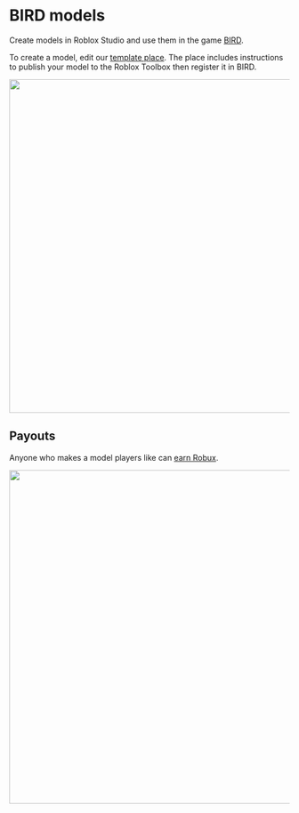 # BIRD models

Create models in Roblox Studio and use them in the game [BIRD](https://www.roblox.com/games/3633505977/BIRD).

To create a model, edit our [template place](https://www.roblox.com/games/16445466869/Model-Examples). The place includes instructions to publish your model to the Roblox Toolbox then register it in BIRD.

<img src="https://github.com/user-attachments/assets/230b78a2-1cde-4976-bdd1-6131c47e7b1f" width="600" />

## Payouts

Anyone who makes a model players like can [earn Robux](Payouts.md).

<img src="https://github.com/user-attachments/assets/19bf3074-c911-46f6-97d2-64b0da53780a" width="600" />


